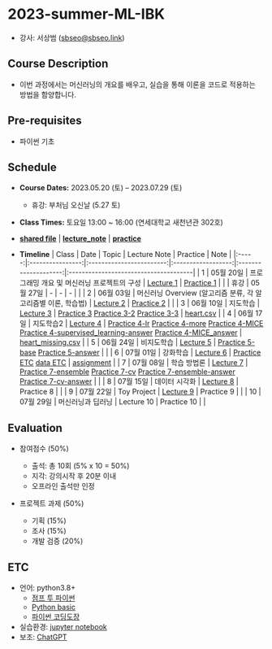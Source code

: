 # 2023-summer-ML-IBK
* 강사: 서상범 (sbseo@sbseo.link)


## Course Description
* 이번 과정에서는 머신러닝의 개요를 배우고, 실습을 통해 이론을 코드로 적용하는 방법을 함양합니다.


## Pre-requisites  
* 파이썬 기초


## Schedule
* **Course Dates:** 2023.05.20 (토) – 2023.07.29 (토) 
    * 휴강: 부처님 오신날 (5.27 토)

* **Class Times:** 토요일 13:00 ~ 16:00 (연세대학교 새천년관 302호)

* **[shared file]** | **[lecture_note]** | **[practice]**

* **Timeline**
    | Class | Date             | Topic                    | Lecture Note       | Practice             | Note                                  |
    |:-----:|:----------------:|:------------------------:|:------------------:|:--------------------:|:--------------------------------------|
    | 1     | 05월 20일         | 프로그래밍 개요 및 머신러닝 프로젝트의 구성      | [Lecture 1]        | [Practice 1]    |          |
    | 휴강  | 05월 27일         | -                        | -                  | -                    |                                       |
    | 2     | 06월 03일         | 머신러닝 Overview (알고리즘 분류, 각 알고리즘별 이론, 학습법)       |  [Lecture 2]         | [Practice 2]      |      |
    | 3     | 06월 10일         | 지도학습         | [Lecture 3]        | [Practice 3]  [Practice 3-2] [Practice 3-3]    | [heart.csv]               |
    | 4     | 06월 17일         | 지도학습2           | [Lecture 4]        | [Practice 4-lr] [Practice 4-more] [Practice 4-MICE] [Practice 4-supervised_learning-answer] [Practice 4-MICE_answer]       | [heart_missing.csv]              |
    | 5     | 06월 24일         | 비지도학습             | [Lecture 5]        | [Practice 5-base] [Practice 5-answer]         |      |
    | 6     | 07월 01일         | 강화학습         | [Lecture 6]        | [Practice ETC] [data ETC]         | [assignment]          |
    | 7     | 07월 08일         | 학습 방법론        | [Lecture 7]        | [Practice 7-ensemble] [Practice 7-cv] [Practice 7-ensemble-answer] [Practice 7-cv-answer]         |             |
    | 8     | 07월 15일         | 데이터 시각화         | [Lecture 8]        | Practice 8         |              |
    | 9     | 07월 22일         | Toy Project         | [Lecture 9]        | Practice 9         |        |
    | 10    | 07월 29일         | 머신러닝과 딥러닝         | Lecture 10        | Practice 10         |                 |

    [shared file]: https://drive.google.com/drive/folders/1nWBeIdGIUb7NqdojpDTRQ7XoRGg-0dtv?usp=share_link
    [lecture_note]: https://drive.google.com/drive/folders/1YGEN9lHCrWyQxthAGTyrQblxSeJ-xt3m?usp=share_link
    [practice]: https://drive.google.com/drive/folders/14QcTVaO1TnORMYd10uVKLu02dyzHQ8Hk?usp=share_link
    [Lecture 1]: https://drive.google.com/file/d/1Z0JQU-9Adyp1hgnPv9kHcnBIzwpdD-1v/view?usp=share_link
    [Practice 1]: https://drive.google.com/file/d/1SVMu8Jy1A3tRFInEYxbxLmuZ3YF29kEE/view?usp=share_link
    [Lecture 2]: https://drive.google.com/file/d/1dY2NsH9zVsyaEfSYHeTsNp6EtYQumoQ9/view?usp=share_link
    [Practice 2]: https://drive.google.com/file/d/1qU1vp8E3fmBLJn4OUOUnWdb-QjjctEKR/view?usp=share_link
    [Lecture 3]: https://drive.google.com/file/d/1pLL1MZmdgaAPYFF4nZkjacOPNIqMsqb7/view?usp=drive_link
    [Practice 3]: https://drive.google.com/file/d/1hIPFjp0yTMOULRtsm-py0rTeUFoDTu4W/view?usp=drive_link
    [Practice 3-2]: https://drive.google.com/file/d/1JExGnXUV0DFAzKXlRzmTh_2EkoTtcxDJ/view?usp=drive_link
    [heart.csv]: https://drive.google.com/file/d/1rAjR8AdpJy9-_flfbnfoMq31yoC2IJI4/view?usp=drive_link
    [Lecture 4]: https://drive.google.com/file/d/1FzdGWAsawsM24irYxh7BlmvwKWFPd4_A/view?usp=drive_link
    [Practice 3-3]: https://drive.google.com/file/d/1fxh_fjUq7CWHSCWWGRP2nCwOqRoI96u1/view?usp=drive_link
    [Practice 4-lr]: https://drive.google.com/file/d/1xAU8BagvdFeacUTEMzCE6YjV84Blql-9/view?usp=drive_link
    [Practice 4-more]: https://drive.google.com/file/d/1tjglFtQ-LbWecuaqETEA4tPdvuowZeHA/view?usp=drive_link
    [Practice 4-supervised_learning-answer]: https://drive.google.com/file/d/1xYVziotoc72KCQN7tL14-Qf7ikAfOIeU/view?usp=drive_link
    [Practice 4-MICE]: https://drive.google.com/file/d/10LMg-sDzIltei9FSgVXAC-KV-RBgkW84/view?usp=drive_link
    [Practice 4-MICE_answer]: https://drive.google.com/file/d/1ICOv76PJhqGdLw13n3--a1lmslqUpDjE/view?usp=drive_link
    [heart_missing.csv]: https://drive.google.com/file/d/1knlurg6xSiBepMc03Q0uFqc9pDtIHU0D/view?usp=drive_link
    [Lecture 5]: https://drive.google.com/file/d/15kc6IIzcl8q6rBaF0aWxkJLCuf2UQPqb/view?usp=drive_link
    [Practice 5-base]: https://drive.google.com/file/d/1sYX2Hi_DdEhT7v1XLkUJoHOFps3_teNz/view?usp=drive_link
    [Practice 5-answer]: https://drive.google.com/file/d/12kOJ5PhQlarIKpz38LjYDVnkzt8lAAPd/view?usp=drive_link
    [Lecture 6]: https://drive.google.com/file/d/1Piz_Il1sIppOA418PaLZOQY1v_-btN6M/view?usp=drive_link
    [assignment]: https://drive.google.com/file/d/1pA20m0DpsrU3qVpIFCkpUftkEMYudWen/view?usp=drive_link
    [Practice ETC]: https://drive.google.com/file/d/1p-pfSQPF7Eb3GRB8Vi1gUAz76l_qjK0Q/view?usp=drive_link
    [data ETC]: https://drive.google.com/file/d/1m4IeOBMqMcAgzLcs63jSveBHNQIqG8Jd/view?usp=drive_link
    [Lecture 7]: https://drive.google.com/file/d/15Nw-iKlLjIgK3VVqLPEHx46TM059ch1C/view?usp=drive_link
    [Practice 7-ensemble]: https://drive.google.com/file/d/1FI5rTdmZdxAWsO9Q3MsyyDmXg4k4ch0y/view?usp=drive_link
    [Practice 7-cv]: https://drive.google.com/file/d/15Z-dmycPQieJE2cOyoUzRF5CVYzg138W/view?usp=drive_link
    [Practice 7-ensemble-answer]: https://drive.google.com/file/d/1sPjwKVePs6Bo0vo0KoWJYvykh-uOtApw/view?usp=drive_link
    [Practice 7-cv-answer]: https://drive.google.com/file/d/1JPrvJiCsCMV6nykwlcgNrzgqhDfCkrvb/view?usp=drive_link
    [Lecture 8]: https://drive.google.com/file/d/1zIk-WPVXpnPxm1pAtbR33JdjZvo6Mo1e/view?usp=drive_link
    [Lecture 9]: https://drive.google.com/file/d/1OUqvoQW5AKVMZ1x82hzz-hWJEDdHMYUo/view?usp=drive_link


## Evaluation
* 참여점수 (50%)
    * 출석: 총 10회 (5% x 10 = 50%)
    * 지각: 강의시작 후 20분 이내
    * 오프라인 출석만 인정

* 프로젝트 과제 (50%)
    * 기획 (15%)
    * 조사 (15%)
    * 개발 검증 (20%)


## ETC
* 언어: python3.8+   
    * [점프 투 파이썬](https://wikidocs.net/book/1) 
    * [Python basic](https://wikidocs.net/book/1553) 
    * [파이썬 코딩도장](https://dojang.io/course/view.php?id=7)
* 실습환경: [jupyter notebook](https://jupyter.org/)
* 보조: [ChatGPT](https://chat.openai.com)
